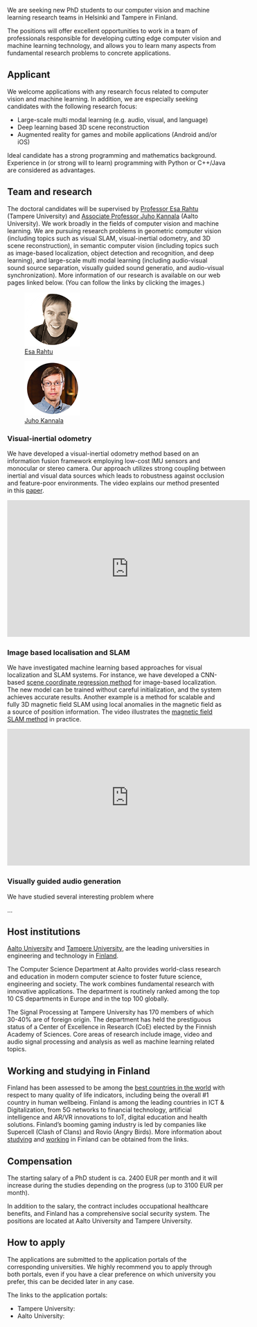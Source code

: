 We are seeking new PhD students to our computer vision and machine learning research teams in Helsinki and Tampere in Finland. 

The positions will offer excellent opportunities to work in a team of professionals responsible for developing cutting edge computer vision and machine learning technology, and allows you to learn many aspects from fundamental research problems to concrete applications. 

## Applicant

We welcome applications with any research focus related to computer vision and machine learning. In addition, we are especially seeking candidates with the following research focus:

- Large-scale multi modal learning (e.g. audio, visual, and language)
- Deep learning based 3D scene reconstruction
- Augmented reality for games and mobile applications (Android and/or iOS) 

Ideal candidate has a strong programming and mathematics background. Experience in (or strong will to learn) programming with Python or C++/Java are considered as advantages. 

## Team and research

The doctoral candidates will be supervised by [Professor Esa Rahtu](http://esa.rahtu.fi) (Tampere University) and [Associate Professor Juho Kannala](https://users.aalto.fi/~kannalj1/) (Aalto University). We work broadly in the fields of computer vision and machine learning. We are pursuing research problems in geometric computer vision (including topics such as visual SLAM, visual-inertial odometry, and 3D scene reconstruction), in semantic computer vision (including topics such as image-based localization, object detection and recognition, and deep learning), and large-scale multi modal learning (including audio-visual sound source separation, visually guided sound generatio, and audio-visual synchronization). More information of our research is available on our web pages linked below. (You can follow the links by clicking the images.)

<figure>
  <a href="http://esa.rahtu.fi" rel="some text"> <img src="assets/3.png" alt="Esa"> </a> 
  <figcaption><a href="http://esa.rahtu.fi" rel="some text"> Esa Rahtu </a></figcaption>
</figure>

<figure>
  <a href="https://users.aalto.fi/~kannalj1/" rel="some text"> <img src="assets/1.png" alt="Juho"> </a> 
  <figcaption><a href="https://users.aalto.fi/~kannalj1/" rel="some text"> Juho Kannala </a></figcaption>
</figure>

### Visual-inertial odometry

We have developed a visual-inertial odometry method based on an information fusion framework employing low-cost IMU sensors and monocular or stereo camera. Our approach utilizes strong coupling between inertial and visual data sources which leads to robustness against occlusion and feature-poor environments. The video explains our method presented in this [paper](https://arxiv.org/abs/2106.11857). 

<iframe width="560" height="315" src="https://www.youtube.com/embed/8V_EGJrPHeA" frameborder="0" gesture="media" allow="encrypted-media" allowfullscreen></iframe>

### Image based localisation and SLAM

We have investigated machine learning based approaches for visual localization and SLAM systems. For instance, we have developed a CNN-based [scene coordinate regression method](https://arxiv.org/abs/1808.04999) for image-based localization. The new model can be trained without careful initialization, and the system achieves accurate results. Another example is a method for scalable and fully 3D magnetic field SLAM using local anomalies in the magnetic field as a source of position information. The video illustrates the [magnetic field SLAM method](https://arxiv.org/abs/1804.01926) in practice. 

<iframe width="560" height="315" src="https://www.youtube.com/embed/pbwWLoh6mvI" frameborder="0" gesture="media" allow="encrypted-media" allowfullscreen></iframe>

### Visually guided audio generation

We have studied several interesting problem where 

...


## Host institutions

[Aalto University](https://www.aalto.fi/en) and [Tampere University](https://www.tuni.fi/en), are the leading universities in engineering and technology in [Finland](https://en.wikipedia.org/wiki/Finland). 

The Computer Science Department at Aalto provides world-class research and education in modern computer science to foster future science, engineering and society. The work combines fundamental research with innovative applications. The department is routinely ranked among the top 10 CS departments in Europe and in the top 100 globally. 

The Signal Processing at Tampere University has 170 members of which 30-40% are of foreign origin. The department has held the prestiguous status of a Center of Excellence in Research (CoE) elected by the Finnish Academy of Sciences. Core areas of research include image, video and audio signal processing and analysis as well as machine learning related topics.


## Working and studying in Finland

Finland has been assessed to be among the [best countries in the world](http://www.stat.fi/tup/satavuotias-suomi/suomi-maailman-karjessa_en.html) with respect to many quality of life indicators, including being the overall #1 country in human wellbeing. Finland is among the leading countries in ICT & Digitalization, from 5G networks to financial technology, artificial intelligence and AR/VR innovations to IoT, digital education and health solutions. Finland’s booming gaming industry is led by companies like Supercell (Clash of Clans) and Rovio (Angry Birds). More information about [studying](https://www.studyinfinland.fi) and [working](https://www.businessfinland.fi/en/do-business-with-finland/work-in-finland/in-brief/) in Finland can be obtained from the links. 


## Compensation

The starting salary of a PhD student is ca. 2400 EUR per month and it will increase during the studies depending on the progress (up to 3100 EUR per month). 

In addition to the salary, the contract includes occupational healthcare benefits, and Finland has a comprehensive social security system. The positions are located at Aalto University and Tampere University.


## How to apply

The applications are submitted to the application portals of the corresponding universities. We highly recommend you to apply through both portals, even if you have a clear preference on which university you prefer, this can be decided later in any case. 

The links to the application portals:
- Tampere University:
- Aalto University: 












